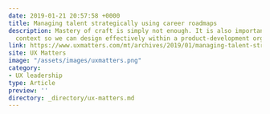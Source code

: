 ```yaml
---
date: 2019-01-21 20:57:58 +0000
title: Managing talent strategically using career roadmaps
description: Mastery of craft is simply not enough. It is also important to master the work
  context so we can design effectively within a product-development organization.
link: https://www.uxmatters.com/mt/archives/2019/01/managing-talent-strategically-using-career-roadmaps-1.php
site: UX Matters
image: "/assets/images/uxmatters.png"
category:
- UX leadership
type: Article
preview: ''
directory: _directory/ux-matters.md
---
```

